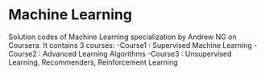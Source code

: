 # Machine Learning 

Solution codes of Machine Learning specialization by Andrew NG on Coursera.
It contains 3 courses:
   -Course1 : Supervised Machine Learning
   -Course2 : Advanced Learning Algorithms
   -Course3 : Unsupervised Learning, Recommenders, Reinforcement Learning

